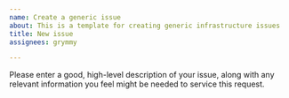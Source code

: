 ```yaml
---
name: Create a generic issue
about: This is a template for creating generic infrastructure issues
title: New issue
assignees: grymmy

---
```


Please enter a good, high-level description of your issue, along with any relevant information you feel might be needed to service this request.
